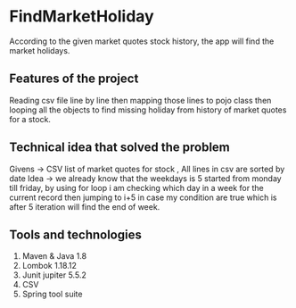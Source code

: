 
# FindMarketHoliday

According to the given market quotes stock history, the app will find the market holidays.

## Features of the project 

Reading csv file line by line then mapping those lines to pojo class then looping all the objects 
to find missing holiday from history of market quotes for a stock.

## Technical idea that solved the problem

Givens -> CSV list of market quotes for stock , All lines in csv are sorted by date
Idea -> we already know that the weekdays is 5 started from monday till friday,
by using for loop i am checking which day in a week for the current record then jumping to i+5 in case 
my condition are true which is after 5 iteration will find the end of week.

## Tools and technologies

1. Maven & Java 1.8
2. Lombok 1.18.12
3. Junit jupiter 5.5.2
4. CSV
5. Spring tool suite

